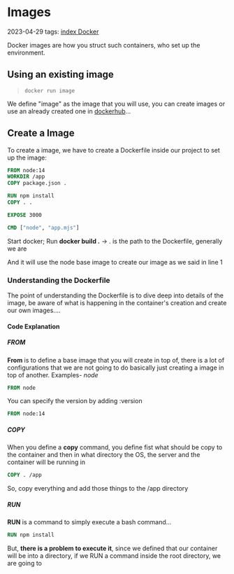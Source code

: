# Images
2023-04-29
tags: [index Docker](index%20Docker.md)

Docker images are how you struct such containers, who set up the environment.

## Using an existing image 

> `docker run image` 

We define "image" as the image that you will use, you can create images or use an already created one in [dockerhub](https://hub.docker.com/)...

## Create a Image

To create a image, we have to create a Dockerfile inside our project to set up the image:

 ~~~Dockerfile
 FROM node:14
 WORKDIR /app
 COPY package.json .

 RUN npm install
 COPY . .
 
 EXPOSE 3000
 
 CMD ["node", "app.mjs"]
 ~~~

Start docker;
Run **docker build .** -> . is the path to the Dockerfile, generally we are 

And it will use the node base image to create our image as we said in line 1

### Understanding the Dockerfile

The point of understanding the Dockerfile is to dive deep into details of the image, be aware of what is happening in the container's creation and create our own images....

#### Code Explanation

##### FROM

**From** is to define a base image that you will create in top of, there is a lot of configurations that we are not going to do basically just creating a image in top of another. Examples- *node*

~~~Dockerfile
FROM node
~~~

You can specify the version by adding :version

~~~Dockerfile
FROM node:14
~~~

##### COPY

When you define a **copy** command, you define fist what should be copy to the container and then in what directory the OS, the server and the container will be running in

~~~Dockerfile
COPY . /app
~~~

So, copy everything and add those things to the /app directory

##### RUN

**RUN** is a command to simply execute a bash command...

~~~Dockerfile
RUN npm install
~~~

But, **there is a problem to execute it**, since we defined that our container will be into a directory, if we RUN a command inside the root directory, we are going to 
